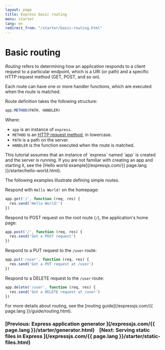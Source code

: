 ```yaml
---
layout: page
title: Express basic routing
menu: starter
lang: en
redirect_from: "/starter/basic-routing.html"
---
```


# Basic routing

_Routing_ refers to determining how an application responds to a client request to a particular endpoint, which is a URI (or path) and a specific HTTP request method (GET, POST, and so on).

Each route can have one or more handler functions, which are executed when the route is matched.

Route definition takes the following structure:

```js
app.METHOD(PATH, HANDLER)
```

Where:

- `app` is an instance of `express`.
- `METHOD` is an [HTTP request method](https://en.wikipedia.org/wiki/Hypertext_Transfer_Protocol#Request_methods), in lowercase.
- `PATH` is a path on the server.
- `HANDLER` is the function executed when the route is matched.

<div class="doc-box doc-notice" markdown="1">
This tutorial assumes that an instance of `express` named `app` is created and the server is running. If you are not familiar with creating an app and starting it, see the [Hello world example](/expressjs.com/{{ page.lang }}/starter/hello-world.html).
</div>

The following examples illustrate defining simple routes.

Respond with `Hello World!` on the homepage:

```js
app.get('/', function (req, res) {
  res.send('Hello World!')
})
```

Respond to POST request on the root route (`/`), the application's home page:

```js
app.post('/', function (req, res) {
  res.send('Got a POST request')
})
```

Respond to a PUT request to the `/user` route:

```js
app.put('/user', function (req, res) {
  res.send('Got a PUT request at /user')
})
```

Respond to a DELETE request to the `/user` route:

```js
app.delete('/user', function (req, res) {
  res.send('Got a DELETE request at /user')
})
```

For more details about routing, see the [routing guide](/expressjs.com/{{ page.lang }}/guide/routing.html).

###  [Previous: Express application generator ](/expressjs.com/{{ page.lang }}/starter/generator.html)&nbsp;&nbsp;&nbsp;&nbsp;[Next: Serving static files in Express ](/expressjs.com/{{ page.lang }}/starter/static-files.html)
